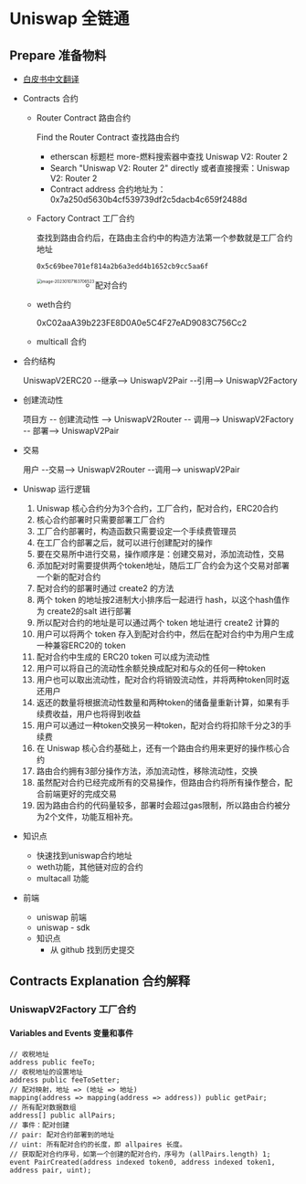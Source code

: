 # Uniswap 全链通

## Prepare 准备物料

- [白皮书中文翻译](https://github.com/yeefea/uniswap-whitepapers-cn/blob/master/uniswap_v2.md) 

- Contracts 合约

  - Router Contract 路由合约

    Find the Router Contract 查找路由合约

    - etherscan 标题栏 more-燃料搜索器中查找 Uniswap V2: Router 2
    - Search "Uniswap V2: Router 2" directly 或者直接搜索：Uniswap V2: Router 2
    - Contract address 合约地址为：0x7a250d5630b4cf539739df2c5dacb4c659f2488d
  
  - Factory Contract 工厂合约
  
    查找到路由合约后，在路由主合约中的构造方法第一个参数就是工厂合约地址
    
    ```bash
    0x5c69bee701ef814a2b6a3edd4b1652cb9cc5aa6f
    ```
    
    <img src="https://markdown-res.oss-cn-hangzhou.aliyuncs.com/mdImgs/2023/01/07/20230107163715.png" align ="left" alt="image-20230107163706523" style="zoom:50%;" />
    
  - 配对合约
  
  - weth合约
  
    0xC02aaA39b223FE8D0A0e5C4F27eAD9083C756Cc2
  
  - multicall 合约
  
- 合约结构

  UniswapV2ERC20 --继承--> UniswapV2Pair --引用--> UniswapV2Factory

- 创建流动性

  项目方 -- 创建流动性 --> UniswapV2Router -- 调用--> UniswapV2Factory -- 部署--> UniswapV2Pair

- 交易

  用户 --交易--> UniswapV2Router --调用--> uniswapV2Pair

- Uniswap 运行逻辑

  1. Uniswap 核心合约分为3个合约，工厂合约，配对合约，ERC20合约
  2. 核心合约部署时只需要部署工厂合约
  3. 工厂合约部署时，构造函数只需要设定一个手续费管理员
  4. 在工厂合约部署之后，就可以进行创建配对的操作
  5. 要在交易所中进行交易，操作顺序是：创建交易对，添加流动性，交易
  6. 添加配对时需要提供两个token地址，随后工厂合约会为这个交易对部署一个新的配对合约
  7. 配对合约的部署时通过 create2 的方法
  8. 两个 token 的地址按2进制大小排序后一起进行 hash，以这个hash值作为 create2的salt 进行部署
  9. 所以配对合约的地址是可以通过两个 token 地址进行 create2 计算的
  10. 用户可以将两个 token 存入到配对合约中，然后在配对合约中为用户生成一种兼容ERC20的 token 
  11. 配对合约中生成的 ERC20 token 可以成为流动性
  12. 用户可以将自己的流动性余额兑换成配对和与众的任何一种token
  13. 用户也可以取出流动性，配对合约将销毁流动性，并将两种token同时返还用户
  14. 返还的数量将根据流动性数量和两种token的储备量重新计算，如果有手续费收益，用户也将得到收益
  15. 用户可以通过一种token交换另一种token，配对合约将扣除千分之3的手续费
  16. 在 Uniswap 核心合约基础上，还有一个路由合约用来更好的操作核心合约
  17. 路由合约拥有3部分操作方法，添加流动性，移除流动性，交换
  18. 虽然配对合约已经完成所有的交易操作，但路由合约将所有操作整合，配合前端更好的完成交易
  19. 因为路由合约的代码量较多，部署时会超过gas限制，所以路由合约被分为2个文件，功能互相补充。
  
- 知识点
  
  - 快速找到uniswap合约地址
  - weth功能，其他链对应的合约
  - multacall 功能
  
- 前端

  - uniswap 前端
  - uniswap - sdk
  - 知识点
    - 从 github 找到历史提交 



## Contracts Explanation 合约解释

### UniswapV2Factory 工厂合约

#### Variables and Events 变量和事件

```solidity
// 收税地址
address public feeTo;
// 收税地址的设置地址
address public feeToSetter;
// 配对映射，地址 => (地址 => 地址)
mapping(address => mapping(address => address)) public getPair;
// 所有配对数据数组
address[] public allPairs;
// 事件：配对创建
// pair: 配对合约部署到的地址
// uint: 所有配对合约的长度，即 allpaires 长度。
// 获取配对合约序号，如第一个创建的配对合约，序号为 (allPairs.length) 1;
event PairCreated(address indexed token0, address indexed token1, address pair, uint);
```



